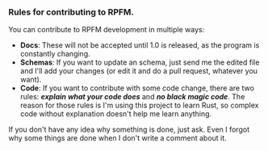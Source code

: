 ### Rules for contributing to RPFM.
You can contribute to RPFM development in multiple ways:
- **Docs**: These will not be accepted until 1.0 is released, as the program is constantly changing.
- **Schemas**: If you want to update an schema, just send me the edited file and I'll add your changes (or edit it and do a pull request, whatever you want).
- **Code**: If you want to contribute with some code change, there are two rules: ***explain what your code does*** and ***no black magic code***. The reason for those rules is I'm using this project to learn Rust, so complex code without explanation doesn't help me learn anything.

If you don't have any idea why something is done, just ask. Even I forgot why some things are done when I don't write a comment about it.